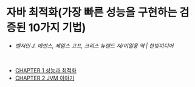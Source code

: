# 자바 최적화(가장 빠른 성능을 구현하는 검증된 10가지 기법)
- *벤저민 J. 에번스, 제임스 고프, 크리스 뉴랜드 저/이일웅 역 | 한빛미디어*

<br>

- [CHAPTER 1 성능과 최적화](ch01.md)
- [CHAPTER 2 JVM 이야기](ch02.md)
